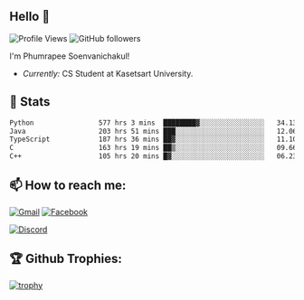 
<h2>Hello 👋</h2> 

![Profile Views](https://komarev.com/ghpvc/?username=Homiez09&label=Profile%20views&color=0e75b6&style=flat)
![GitHub followers](https://img.shields.io/github/followers/HomieZ09.svg?style=social&label=Follow)


I'm Phumrapee Soenvanichakul!

- <i>Currently:</i> CS Student at Kasetsart University.

<h2>👀 Stats</h2>

<!--START_SECTION:waka-->

```txt
Python                577 hrs 3 mins  ████████▓░░░░░░░░░░░░░░░░   34.13 %
Java                  203 hrs 51 mins ███░░░░░░░░░░░░░░░░░░░░░░   12.06 %
TypeScript            187 hrs 36 mins ██▓░░░░░░░░░░░░░░░░░░░░░░   11.10 %
C                     163 hrs 19 mins ██▒░░░░░░░░░░░░░░░░░░░░░░   09.66 %
C++                   105 hrs 20 mins █▓░░░░░░░░░░░░░░░░░░░░░░░   06.23 %
```

<!--END_SECTION:waka-->

<h2>📫 How to reach me:</h2>

<a href="mailto:phumrapeesoen1@gmail.com">![Gmail](https://img.shields.io/badge/Gmail-D14836?style=for-the-badge&logo=gmail&logoColor=white)</a> 
<a href="https://web.facebook.com/phumrapee.soenvanichakul.3/">![Facebook](https://img.shields.io/badge/Facebook-4267B2?style=for-the-badge&logo=facebook&logoColor=white)</a>

<a href="https://discord.gg/EWnAEUtFVm">![Discord](https://discord.c99.nl/widget/theme-1/297740667784921089.png)</a> 

<h2>🏆 Github Trophies:</h2>

[![trophy](https://github-profile-trophy.vercel.app/?username=Homiez09&theme=discord&row=1)](https://github.com/ryo-ma/github-profile-trophy)
